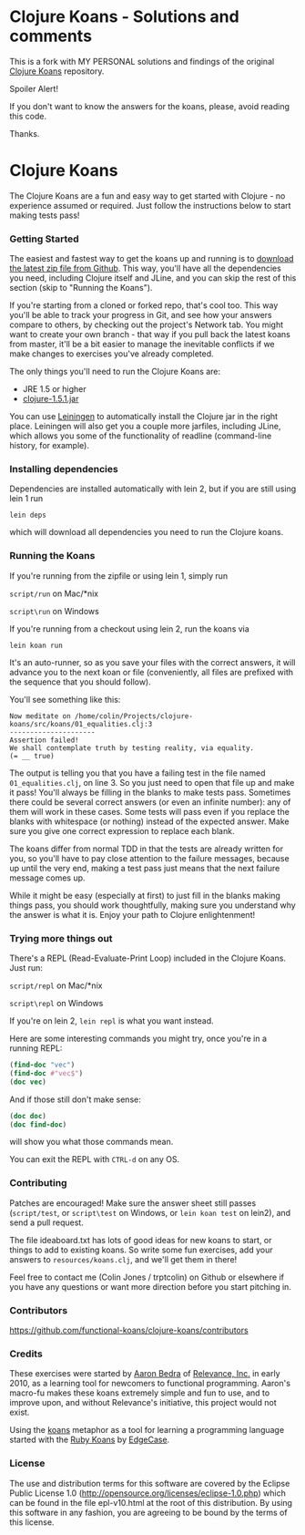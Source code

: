 # Clojure Koans - Solutions and comments

This is a fork with MY PERSONAL solutions and findings of the original [Clojure Koans](https://github.com/functional-koans/clojure-koans) repository.

Spoiler Alert!

If you don't want to know the answers for the koans, please, avoid reading this code.


Thanks.


# Clojure Koans

The Clojure Koans are a fun and easy way to get started with Clojure - no
experience assumed or required.  Just follow the instructions below to start
making tests pass!


### Getting Started

The easiest and fastest way to get the koans up and running is to [download the
latest zip file from Github](https://github.com/functional-koans/clojure-koans/downloads).
This way, you'll have all the dependencies you need, including Clojure itself
and JLine, and you can skip the rest of this section (skip to "Running the
Koans").

If you're starting from a cloned or forked repo, that's cool too. This way
you'll be able to track your progress in Git, and see how your answers compare
to others, by checking out the project's Network tab. You might want to create
your own branch - that way if you pull back the latest koans from master, it'll
be a bit easier to manage the inevitable conflicts if we make changes to
exercises you've already completed.

The only things you'll need to run the Clojure Koans are:

- JRE 1.5 or higher
- [clojure-1.5.1.jar](http://repo1.maven.org/maven2/org/clojure/clojure/1.5.1/clojure-1.5.1.zip)

You can use [Leiningen](http://github.com/technomancy/leiningen) to
automatically install the Clojure jar in the right place. Leiningen will also
get you a couple more jarfiles, including JLine, which allows you some of the
functionality of readline (command-line history, for example).

### Installing dependencies

Dependencies are installed automatically with lein 2, but if you are still
using lein 1 run

`lein deps`

which will download all dependencies you need to run the Clojure koans.


### Running the Koans

If you're running from the zipfile or using lein 1, simply run

`script/run` on Mac/\*nix

`script\run` on Windows

If you're running from a checkout using lein 2, run the koans via

`lein koan run`

It's an auto-runner, so as you save your files with the correct answers, it will
advance you to the next koan or file (conveniently, all files are prefixed with
the sequence that you should follow).

You'll see something like this:

    Now meditate on /home/colin/Projects/clojure-koans/src/koans/01_equalities.clj:3
    ---------------------
    Assertion failed!
    We shall contemplate truth by testing reality, via equality.
    (= __ true)

The output is telling you that you have a failing test in the file named
`01_equalities.clj`, on line 3. So you just need to open that file up and make
it pass!  You'll always be filling in the blanks to make tests pass.
Sometimes there could be several correct answers (or even an infinite number):
any of them will work in these cases. Some tests will pass even if you replace
the blanks with whitespace (or nothing) instead of the expected answer. Make sure
you give one correct expression to replace each blank.

The koans differ from normal TDD in that the tests are already written for you,
so you'll have to pay close attention to the failure messages, because up until
the very end, making a test pass just means that the next failure message comes
up.

While it might be easy (especially at first) to just fill in the blanks making
things pass, you should work thoughtfully, making sure you understand why the
answer is what it is.  Enjoy your path to Clojure enlightenment!


### Trying more things out

There's a REPL (Read-Evaluate-Print Loop) included in the Clojure Koans. Just
run:

`script/repl` on Mac/\*nix

`script\repl` on Windows

If you're on lein 2, `lein repl` is what you want instead.

Here are some interesting commands you might try, once you're in a running REPL:

```clojure
(find-doc "vec")
(find-doc #"vec$")
(doc vec)
```

And if those still don't make sense:

```clojure
(doc doc)
(doc find-doc)
```

will show you what those commands mean.

You can exit the REPL with `CTRL-d` on any OS.


### Contributing

Patches are encouraged!  Make sure the answer sheet still passes
(`script/test`, or `script\test` on Windows, or `lein koan test` on lein2), and
send a pull request.

The file ideaboard.txt has lots of good ideas for new koans to start, or things
to add to existing koans.  So write some fun exercises, add your answers to
`resources/koans.clj`, and we'll get them in there!

Feel free to contact me (Colin Jones / trptcolin) on Github or elsewhere if you
have any questions or want more direction before you start pitching in.


### Contributors

https://github.com/functional-koans/clojure-koans/contributors


### Credits

These exercises were started by [Aaron Bedra](http://github.com/abedra) of
[Relevance, Inc.](http://github.com/relevance) in early 2010, as a learning
tool for newcomers to functional programming. Aaron's macro-fu makes these
koans extremely simple and fun to use, and to improve upon, and without
Relevance's initiative, this project would not exist.

Using the [koans](http://en.wikipedia.org/wiki/koan) metaphor as a tool for
learning a programming language started with the
[Ruby Koans](http://rubykoans.com) by [EdgeCase](http://github.com/edgecase).


### License

The use and distribution terms for this software are covered by the
Eclipse Public License 1.0 (http://opensource.org/licenses/eclipse-1.0.php)
which can be found in the file epl-v10.html at the root of this distribution.
By using this software in any fashion, you are agreeing to be bound by
the terms of this license.
